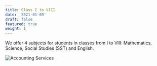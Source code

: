 ```yaml
---
title: Class I to VIII
date: '2021-01-09'
draft: false
featured: true
weight: 1
---
```


We offer 4 subjects for students in classes from I to VIII: Mathematics, Science, Social Studies (SST) and English.

![Accounting Services](/images/austin-distel-nGc5RT2HmF0-unsplash.jpg)

